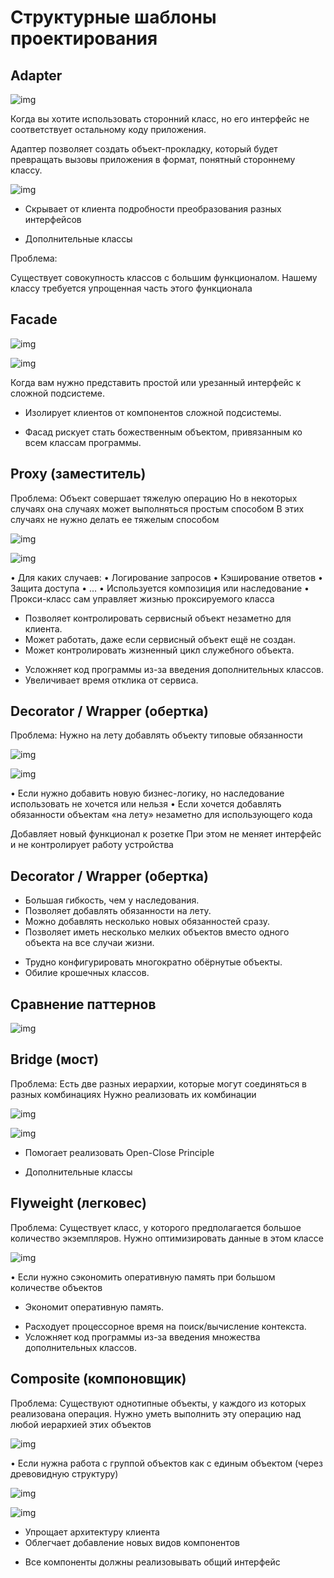 # Структурные шаблоны проектирования

## Adapter


![img](https://github.com/IlyaGall/C-/blob/main/43%20%D0%A1%D1%82%D1%80%D1%83%D0%BA%D1%82%D1%83%D1%80%D0%BD%D1%8B%D0%B5%20%D1%88%D0%B0%D0%B1%D0%BB%D0%BE%D0%BD%D1%8B%20%D0%BF%D1%80%D0%BE%D0%B5%D0%BA%D1%82%D0%B8%D1%80%D0%BE%D0%B2%D0%B0%D0%BD%D0%B8%D1%8F/IMG/1.JPG)


Когда вы хотите использовать сторонний класс, но его интерфейс не соответствует остальному коду приложения.

Адаптер позволяет создать объект-прокладку, который будет превращать вызовы приложения в формат, понятный стороннему классу.

![img](https://github.com/IlyaGall/C-/blob/main/43%20%D0%A1%D1%82%D1%80%D1%83%D0%BA%D1%82%D1%83%D1%80%D0%BD%D1%8B%D0%B5%20%D1%88%D0%B0%D0%B1%D0%BB%D0%BE%D0%BD%D1%8B%20%D0%BF%D1%80%D0%BE%D0%B5%D0%BA%D1%82%D0%B8%D1%80%D0%BE%D0%B2%D0%B0%D0%BD%D0%B8%D1%8F/IMG/2.JPG)

+ Скрывает от клиента подробности преобразования разных интерфейсов
- Дополнительные классы

Проблема:

Существует совокупность классов с большим функционалом. Нашему классу требуется упрощенная часть этого функционала

## Facade

![img](https://github.com/IlyaGall/C-/blob/main/43%20%D0%A1%D1%82%D1%80%D1%83%D0%BA%D1%82%D1%83%D1%80%D0%BD%D1%8B%D0%B5%20%D1%88%D0%B0%D0%B1%D0%BB%D0%BE%D0%BD%D1%8B%20%D0%BF%D1%80%D0%BE%D0%B5%D0%BA%D1%82%D0%B8%D1%80%D0%BE%D0%B2%D0%B0%D0%BD%D0%B8%D1%8F/IMG/3.JPG)

![img](https://github.com/IlyaGall/C-/blob/main/43%20%D0%A1%D1%82%D1%80%D1%83%D0%BA%D1%82%D1%83%D1%80%D0%BD%D1%8B%D0%B5%20%D1%88%D0%B0%D0%B1%D0%BB%D0%BE%D0%BD%D1%8B%20%D0%BF%D1%80%D0%BE%D0%B5%D0%BA%D1%82%D0%B8%D1%80%D0%BE%D0%B2%D0%B0%D0%BD%D0%B8%D1%8F/IMG/4.JPG)

Когда вам нужно представить простой или урезанный интерфейс к сложной подсистеме.

+ Изолирует клиентов от компонентов сложной подсистемы.
- Фасад рискует стать божественным объектом, привязанным ко всем классам программы.

## Proxy (заместитель)

Проблема:
Объект совершает тяжелую операцию Но в некоторых случаях она случаях может выполняться простым способом В этих случаях не нужно делать ее тяжелым способом

![img](https://github.com/IlyaGall/C-/blob/main/43%20%D0%A1%D1%82%D1%80%D1%83%D0%BA%D1%82%D1%83%D1%80%D0%BD%D1%8B%D0%B5%20%D1%88%D0%B0%D0%B1%D0%BB%D0%BE%D0%BD%D1%8B%20%D0%BF%D1%80%D0%BE%D0%B5%D0%BA%D1%82%D0%B8%D1%80%D0%BE%D0%B2%D0%B0%D0%BD%D0%B8%D1%8F/IMG/5.JPG)

![img](https://github.com/IlyaGall/C-/blob/main/43%20%D0%A1%D1%82%D1%80%D1%83%D0%BA%D1%82%D1%83%D1%80%D0%BD%D1%8B%D0%B5%20%D1%88%D0%B0%D0%B1%D0%BB%D0%BE%D0%BD%D1%8B%20%D0%BF%D1%80%D0%BE%D0%B5%D0%BA%D1%82%D0%B8%D1%80%D0%BE%D0%B2%D0%B0%D0%BD%D0%B8%D1%8F/IMG/6.JPG)

• Для каких случаев:
    • Логирование запросов
    • Кэширование ответов
    • Защита доступа
    • …
• Используется композиция или наследование
• Прокси-класс сам управляет жизнью проксируемого класса


+ Позволяет контролировать сервисный объект незаметно для клиента.
+ Может работать, даже если сервисный объект ещё не создан.
+ Может контролировать жизненный цикл служебного объекта.

- Усложняет код программы из-за введения дополнительных классов.
- Увеличивает время отклика от сервиса.

## Decorator / Wrapper (обертка)

Проблема:
Нужно на лету добавлять объекту типовые обязанности

![img](https://github.com/IlyaGall/C-/blob/main/43%20%D0%A1%D1%82%D1%80%D1%83%D0%BA%D1%82%D1%83%D1%80%D0%BD%D1%8B%D0%B5%20%D1%88%D0%B0%D0%B1%D0%BB%D0%BE%D0%BD%D1%8B%20%D0%BF%D1%80%D0%BE%D0%B5%D0%BA%D1%82%D0%B8%D1%80%D0%BE%D0%B2%D0%B0%D0%BD%D0%B8%D1%8F/IMG/7.JPG)

![img](https://github.com/IlyaGall/C-/blob/main/43%20%D0%A1%D1%82%D1%80%D1%83%D0%BA%D1%82%D1%83%D1%80%D0%BD%D1%8B%D0%B5%20%D1%88%D0%B0%D0%B1%D0%BB%D0%BE%D0%BD%D1%8B%20%D0%BF%D1%80%D0%BE%D0%B5%D0%BA%D1%82%D0%B8%D1%80%D0%BE%D0%B2%D0%B0%D0%BD%D0%B8%D1%8F/IMG/8.JPG)

• Если нужно добавить новую бизнес-логику, но наследование использовать не хочется или нельзя
• Если хочется добавлять обязанности объектам «на лету» незаметно для использующего кода

Добавляет новый функционал к розетке При этом не меняет интерфейс и не контролирует работу устройства

## Decorator / Wrapper (обертка)
+ Большая гибкость, чем у наследования.
+ Позволяет добавлять обязанности на лету.
+ Можно добавлять несколько новых обязанностей сразу.
+ Позволяет иметь несколько мелких объектов вместо одного объекта на все случаи жизни.

- Трудно конфигурировать многократно обёрнутые объекты.
- Обилие крошечных классов.

## Сравнение паттернов

![img](https://github.com/IlyaGall/C-/blob/main/43%20%D0%A1%D1%82%D1%80%D1%83%D0%BA%D1%82%D1%83%D1%80%D0%BD%D1%8B%D0%B5%20%D1%88%D0%B0%D0%B1%D0%BB%D0%BE%D0%BD%D1%8B%20%D0%BF%D1%80%D0%BE%D0%B5%D0%BA%D1%82%D0%B8%D1%80%D0%BE%D0%B2%D0%B0%D0%BD%D0%B8%D1%8F/IMG/9.JPG)

## Bridge (мост)


Проблема:
Есть две разных иерархии, которые могут соединяться в разных комбинациях
Нужно реализовать их комбинации

![img](https://github.com/IlyaGall/C-/blob/main/43%20%D0%A1%D1%82%D1%80%D1%83%D0%BA%D1%82%D1%83%D1%80%D0%BD%D1%8B%D0%B5%20%D1%88%D0%B0%D0%B1%D0%BB%D0%BE%D0%BD%D1%8B%20%D0%BF%D1%80%D0%BE%D0%B5%D0%BA%D1%82%D0%B8%D1%80%D0%BE%D0%B2%D0%B0%D0%BD%D0%B8%D1%8F/IMG/10.JPG)

![img](https://github.com/IlyaGall/C-/blob/main/43%20%D0%A1%D1%82%D1%80%D1%83%D0%BA%D1%82%D1%83%D1%80%D0%BD%D1%8B%D0%B5%20%D1%88%D0%B0%D0%B1%D0%BB%D0%BE%D0%BD%D1%8B%20%D0%BF%D1%80%D0%BE%D0%B5%D0%BA%D1%82%D0%B8%D1%80%D0%BE%D0%B2%D0%B0%D0%BD%D0%B8%D1%8F/IMG/11.JPG)

+ Помогает реализовать Open-Close Principle 

- Дополнительные классы

## Flyweight (легковес)

Проблема:
Существует класс, у которого предполагается большое количество экземпляров. Нужно оптимизировать данные в этом классе

![img](https://github.com/IlyaGall/C-/blob/main/43%20%D0%A1%D1%82%D1%80%D1%83%D0%BA%D1%82%D1%83%D1%80%D0%BD%D1%8B%D0%B5%20%D1%88%D0%B0%D0%B1%D0%BB%D0%BE%D0%BD%D1%8B%20%D0%BF%D1%80%D0%BE%D0%B5%D0%BA%D1%82%D0%B8%D1%80%D0%BE%D0%B2%D0%B0%D0%BD%D0%B8%D1%8F/IMG/12.JPG)

• Если нужно сэкономить оперативную память при большом количестве объектов

+ Экономит оперативную память.
- Расходует процессорное время на поиск/вычисление контекста.
- Усложняет код программы из-за введения множества дополнительных классов.




## Composite (компоновщик)

Проблема:
Существуют однотипные объекты, у каждого из которых реализована операция. Нужно уметь выполнить эту операцию над любой иерархией этих объектов


![img](https://github.com/IlyaGall/C-/blob/main/43%20%D0%A1%D1%82%D1%80%D1%83%D0%BA%D1%82%D1%83%D1%80%D0%BD%D1%8B%D0%B5%20%D1%88%D0%B0%D0%B1%D0%BB%D0%BE%D0%BD%D1%8B%20%D0%BF%D1%80%D0%BE%D0%B5%D0%BA%D1%82%D0%B8%D1%80%D0%BE%D0%B2%D0%B0%D0%BD%D0%B8%D1%8F/IMG/13.JPG)


• Если нужна работа с группой объектов как с единым объектом (через древовидную структуру)

![img](https://github.com/IlyaGall/C-/blob/main/43%20%D0%A1%D1%82%D1%80%D1%83%D0%BA%D1%82%D1%83%D1%80%D0%BD%D1%8B%D0%B5%20%D1%88%D0%B0%D0%B1%D0%BB%D0%BE%D0%BD%D1%8B%20%D0%BF%D1%80%D0%BE%D0%B5%D0%BA%D1%82%D0%B8%D1%80%D0%BE%D0%B2%D0%B0%D0%BD%D0%B8%D1%8F/IMG/14.JPG)

![img](https://github.com/IlyaGall/C-/blob/main/43%20%D0%A1%D1%82%D1%80%D1%83%D0%BA%D1%82%D1%83%D1%80%D0%BD%D1%8B%D0%B5%20%D1%88%D0%B0%D0%B1%D0%BB%D0%BE%D0%BD%D1%8B%20%D0%BF%D1%80%D0%BE%D0%B5%D0%BA%D1%82%D0%B8%D1%80%D0%BE%D0%B2%D0%B0%D0%BD%D0%B8%D1%8F/IMG/15.JPG)


+ Упрощает архитектуру клиента
+ Облегчает добавление новых видов компонентов
- Все компоненты должны реализовывать общий интерфейс